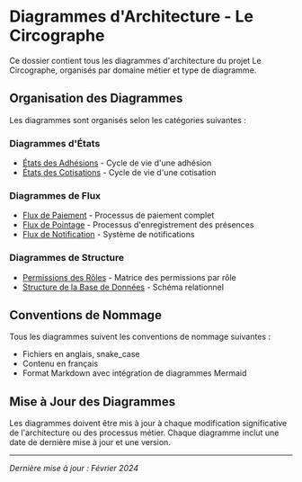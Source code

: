 # Diagrammes d'Architecture - Le Circographe

Ce dossier contient tous les diagrammes d'architecture du projet Le Circographe, organisés par domaine métier et type de diagramme.

## Organisation des Diagrammes

Les diagrammes sont organisés selon les catégories suivantes :

### Diagrammes d'États
- [États des Adhésions](membership_states.md) - Cycle de vie d'une adhésion
- [États des Cotisations](subscription_states.md) - Cycle de vie d'une cotisation

### Diagrammes de Flux
- [Flux de Paiement](payment_flow.md) - Processus de paiement complet
- [Flux de Pointage](check_in_flow.md) - Processus d'enregistrement des présences
- [Flux de Notification](notification_flow.md) - Système de notifications

### Diagrammes de Structure
- [Permissions des Rôles](roles_permissions.md) - Matrice des permissions par rôle
- [Structure de la Base de Données](database_schema.md) - Schéma relationnel

## Conventions de Nommage

Tous les diagrammes suivent les conventions de nommage suivantes :
- Fichiers en anglais, snake_case
- Contenu en français
- Format Markdown avec intégration de diagrammes Mermaid

## Mise à Jour des Diagrammes

Les diagrammes doivent être mis à jour à chaque modification significative de l'architecture ou des processus métier. Chaque diagramme inclut une date de dernière mise à jour et une version.

---

*Dernière mise à jour : Février 2024* 